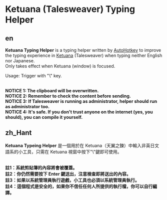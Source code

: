 # Ketuana (Talesweaver) Typing Helper
## en
**Ketuana Typing Helper** is a typing helper written by [AutoHotkey](https://www.autohotkey.com) to improve the typing experience in [Ketuana](https://wikiwiki.jp/ketuana/) (Talesweaver) when typing neither English nor Japanese.\
Only takes effect when Ketuana (window) is focused.

Usage: Trigger with "\\" key.

**\
NOTICE 1: The clipboard will be overwritten.\
NOTICE 2: Remember to check the content before sending.\
NOTICE 3: If Talesweaver is running as administrator, helper should run as administrator too.\
NOTICE 4: It's safe. If you don't trust anyone on the internet (yes, you should), you can compile it yourself.**

## zh_Hant
**Ketuana Typeing Helper** 是一個用於在 Ketuana（天翼之鍊）中輸入非英日文語系的小工具，只需在 Ketuana 視窗中按下"\\"鍵即可使用。

**\
註1：系統剪貼簿的內容將會被覆蓋。\
註2：你仍然需要按下 Enter 鍵送出，注意檢查即將送出的內容。\
註3：如果以系統管理員執行遊戲，小工具也必須以系統管理員執行。\
註4：這個程式是安全的，如果你不信任任何人所提供的執行檔，你可以自行編譯。**
